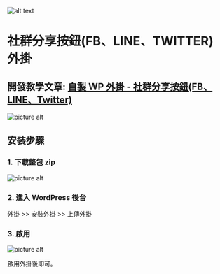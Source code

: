 ![alt text](https://it-monk.com/wp-content/uploads/2020/05/cropped-ITMOCK_Logo-03-1-2048x277.png)


# 社群分享按鈕(FB、LINE、TWITTER) 外掛

 
## 開發教學文章: [自製 WP 外掛  - 社群分享按鈕(FB、LINE、Twitter)](https://it-monk.com/%E8%87%AA%E5%B7%B1%E5%AF%AB%E5%A4%96%E6%8E%9B-%E7%A4%BE%E7%BE%A4%E5%88%86%E4%BA%AB%E6%8C%89%E9%88%95fb%E3%80%81line%E3%80%81twitter) ##

 
 
![picture alt](https://it-monk.com/wp-content/uploads/2020/05/擷取-1.jpg)

## 安裝步驟 ##

### 1. 下載整包 zip ###

![picture alt](https://it-monk.com/wp-content/uploads/2020/05/aabbcc.png "it monk")

### 2. 進入 WordPress 後台 ###

外掛 >> 安裝外掛 >> 上傳外掛

### 3. 啟用 ###
![picture alt](https://it-monk.com/wp-content/uploads/2020/05/未命名-2.png)

啟用外掛後即可。

